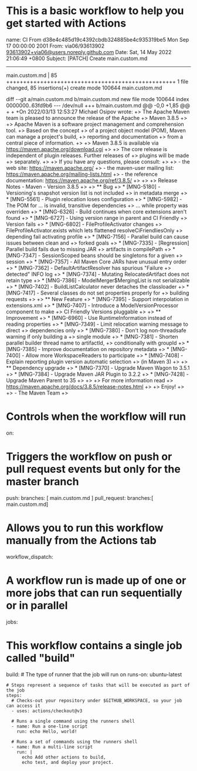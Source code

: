 # This is a basic workflow to help you get started with Actions

name: CI From d38e4c485d19c4392cbdb324885be4c935319be5 Mon Sep 17 00:00:00 2001
From: via06/93613902 <93613902+via06@users.noreply.github.com>
Date: Sat, 14 May 2022 21:06:49 +0800
Subject: [PATCH] Create main.custom.md

---
 main.custom.md | 85 ++++++++++++++++++++++++++++++++++++++++++++++++++
 1 file changed, 85 insertions(+)
 create mode 100644 main.custom.md

diff --git a/main.custom.md b/main.custom.md
new file mode 100644
index 0000000..63fd9b6
--- /dev/null
+++ b/main.custom.md
@@ -0,0 +1,85 @@
+
+
+On 2022/03/13 12:53:27 Michael Osipov wrote:
+> The Apache Maven team is pleased to announce the release of the Apache
+> Maven 3.8.5
+>
+> Apache Maven is a software project management and comprehension tool.
+> Based on the concept
+> of a project object model (POM), Maven can manage a project's build,
+> reporting and documentation
+> from a central piece of information.
+>
+> Maven 3.8.5 is available via https://maven.apache.org/download.cgi
+>
+> The core release is independent of plugin releases. Further releases of
+> plugins will be made
+> separately.
+>
+> If you have any questions, please consult:
+>
+> - the web site: https://maven.apache.org/
+> - the maven-user mailing list: https://maven.apache.org/mailing-lists.html
+> - the reference documentation: https://maven.apache.org/ref/3.8.5/
+>
+>
+> Release Notes - Maven - Version 3.8.5
+>
+> ** Bug
+>      * [MNG-5180] - Versioning's snapshot version list is not included
+> in metadata merge
+>      * [MNG-5561] - Plugin relocation loses configuration
+>      * [MNG-5982] - The POM for ... is invalid, transitive dependencies
+> ... while property was overriden
+>      * [MNG-6326] - Build continues when core extensions aren't found
+>      * [MNG-6727] - Using version range in parent and CI Friendly
+> Version fails
+>      * [MNG-6802] - FileProfileActivator changes
+> FileProfileActivator.exists which lets flattened resolveCiFriendliesOnly
+> depending fail activating profile
+>      * [MNG-7156] - Parallel build can cause issues between clean and
+> forked goals
+>      * [MNG-7335] - [Regression] Parallel build fails due to missing JAR
+> artifacts in compilePath
+>      * [MNG-7347] - SessionScoped beans should be singletons for a given
+> session
+>      * [MNG-7357] - All Maven Core JARs have unusual entry order
+>      * [MNG-7362] - DefaultArtifactResolver has spurious "Failure
+> detected" INFO log
+>      * [MNG-7374] - Mutating RelocatedArtifact does not retain type
+>      * [MNG-7386] - ModelMerger$MergingList is not serializable
+>      * [MNG-7402] - BuildListCalculator never detaches the classloader
+>      * [MNG-7417] - Several classes do not set properties properly for
+> building requests
+>
+> ** New Feature
+>      * [MNG-7395] - Support interpolation in extensions.xml
+>      * [MNG-7407] - Introduce a ModelVersionProcessor component to make
+> CI Friendly Versions pluggable
+>
+> ** Improvement
+>      * [MNG-6960] - Use RuntimeInformation instead of reading properties
+>      * [MNG-7349] - Limit relocation warning message to direct
+> dependencies only
+>      * [MNG-7380] - Don't log non-threadsafe warning if only building a
+> single module
+>      * [MNG-7381] - Shorten parallel builder thread name to artifactId,
+> conditionally with groupId
+>      * [MNG-7385] - Improve documentation on repository metadata
+>      * [MNG-7400] - Allow more WorkspaceReaders to participate
+>      * [MNG-7408] - Explain reporting plugin version automatic selection
+> (in Maven 3)
+>
+> ** Dependency upgrade
+>      * [MNG-7370] - Upgrade Maven Wagon to 3.5.1
+>      * [MNG-7384] - Upgrade Maven JAR Plugin to 3.2.2
+>      * [MNG-7428] - Upgrade Maven Parent to 35
+>
+>
+> For more information read
+> https://maven.apache.org/docs/3.8.5/release-notes.html
+>
+> Enjoy!
+>
+> - The Maven Team
+>  

# Controls when the workflow will run
on:
  # Triggers the workflow on push or pull request events but only for the master branch
  push:
    branches: [ main.custom.md ]
  pull_request:
    branches:[ main.custom.md]

  # Allows you to run this workflow manually from the Actions tab
  workflow_dispatch:

# A workflow run is made up of one or more jobs that can run sequentially or in parallel
jobs:
  # This workflow contains a single job called "build"
  build:
    # The type of runner that the job will run on
    runs-on: ubuntu-latest

    # Steps represent a sequence of tasks that will be executed as part of the job
    steps:
      # Checks-out your repository under $GITHUB_WORKSPACE, so your job can access it
      - uses: actions/checkout@v3

      # Runs a single command using the runners shell
      - name: Run a one-line script
        run: echo Hello, world!

      # Runs a set of commands using the runners shell
      - name: Run a multi-line script
        run: |
          echo Add other actions to build,
          echo test, and deploy your project.
